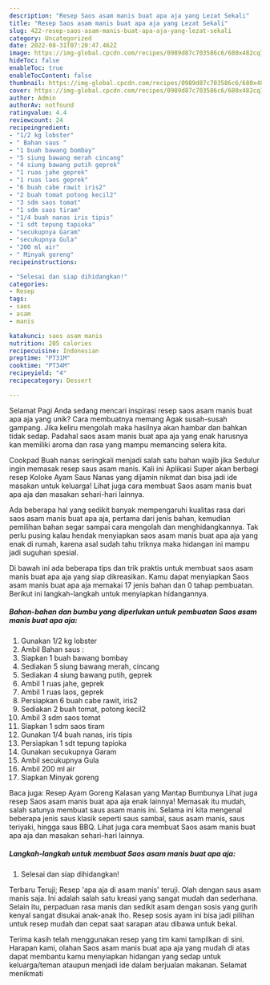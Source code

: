 ```yaml
---
description: "Resep Saos asam manis buat apa aja yang Lezat Sekali"
title: "Resep Saos asam manis buat apa aja yang Lezat Sekali"
slug: 422-resep-saos-asam-manis-buat-apa-aja-yang-lezat-sekali
category: Uncategorized
date: 2022-08-31T07:20:47.462Z
image: https://img-global.cpcdn.com/recipes/0989d87c703586c6/680x482cq70/saos-asam-manis-buat-apa-aja-foto-resep-utama.jpg
hideToc: false
enableToc: true
enableTocContent: false
thumbnail: https://img-global.cpcdn.com/recipes/0989d87c703586c6/680x482cq70/saos-asam-manis-buat-apa-aja-foto-resep-utama.jpg
cover: https://img-global.cpcdn.com/recipes/0989d87c703586c6/680x482cq70/saos-asam-manis-buat-apa-aja-foto-resep-utama.jpg
author: Admin
authorAv: notfound
ratingvalue: 4.4
reviewcount: 24
recipeingredient:
- "1/2 kg lobster"
- " Bahan saus "
- "1 buah bawang bombay"
- "5 siung bawang merah cincang"
- "4 siung bawang putih geprek"
- "1 ruas jahe geprek"
- "1 ruas laos geprek"
- "6 buah cabe rawit iris2"
- "2 buah tomat potong kecil2"
- "3 sdm saos tomat"
- "1 sdm saos tiram"
- "1/4 buah nanas iris tipis"
- "1 sdt tepung tapioka"
- "secukupnya Garam"
- "secukupnya Gula"
- "200 ml air"
- " Minyak goreng"
recipeinstructions:

- "Selesai dan siap dihidangkan!"
categories:
- Resep
tags:
- saos
- asam
- manis

katakunci: saos asam manis 
nutrition: 205 calories
recipecuisine: Indonesian
preptime: "PT31M"
cooktime: "PT34M"
recipeyield: "4"
recipecategory: Dessert

---
```



Selamat Pagi Anda sedang mencari inspirasi resep saos asam manis buat apa aja yang unik? Cara membuatnya memang Agak susah-susah gampang. Jika keliru mengolah maka hasilnya akan hambar dan bahkan tidak sedap. Padahal saos asam manis buat apa aja yang enak harusnya kan memiliki aroma dan rasa yang mampu memancing selera kita.


Cookpad Buah nanas seringkali menjadi salah satu bahan wajib jika Sedulur ingin memasak resep saus asam manis. Kali ini Aplikasi Super akan berbagi resep Koloke Ayam Saus Nanas yang dijamin nikmat dan bisa jadi ide masakan untuk keluarga! Lihat juga cara membuat Saos asam manis buat apa aja dan masakan sehari-hari lainnya.

Ada beberapa hal yang sedikit banyak mempengaruhi kualitas rasa dari saos asam manis buat apa aja, pertama dari jenis bahan, kemudian pemilihan bahan segar sampai cara mengolah dan menghidangkannya. Tak perlu pusing kalau hendak menyiapkan saos asam manis buat apa aja yang enak di rumah, karena asal sudah tahu triknya maka hidangan ini mampu jadi suguhan spesial.


Di bawah ini ada beberapa tips dan trik praktis untuk membuat saos asam manis buat apa aja yang siap dikreasikan. Kamu dapat menyiapkan Saos asam manis buat apa aja memakai 17 jenis bahan dan 0 tahap pembuatan. Berikut ini langkah-langkah untuk menyiapkan hidangannya.

<!--inarticleads1-->

##### Bahan-bahan dan bumbu yang diperlukan untuk pembuatan Saos asam manis buat apa aja:

1. Gunakan 1/2 kg lobster
1. Ambil  Bahan saus :
1. Siapkan 1 buah bawang bombay
1. Sediakan 5 siung bawang merah, cincang
1. Sediakan 4 siung bawang putih, geprek
1. Ambil 1 ruas jahe, geprek
1. Ambil 1 ruas laos, geprek
1. Persiapkan 6 buah cabe rawit, iris2
1. Sediakan 2 buah tomat, potong kecil2
1. Ambil 3 sdm saos tomat
1. Siapkan 1 sdm saos tiram
1. Gunakan 1/4 buah nanas, iris tipis
1. Persiapkan 1 sdt tepung tapioka
1. Gunakan secukupnya Garam
1. Ambil secukupnya Gula
1. Ambil 200 ml air
1. Siapkan  Minyak goreng


Baca juga: Resep Ayam Goreng Kalasan yang Mantap Bumbunya Lihat juga resep Saos asam manis buat apa aja enak lainnya! Memasak itu mudah, salah satunya membuat saus asam manis ini. Selama ini kita mengenal beberapa jenis saus klasik seperti saus sambal, saus asam manis, saus teriyaki, hingga saus BBQ. Lihat juga cara membuat Saos asam manis buat apa aja dan masakan sehari-hari lainnya. 

<!--inarticleads2-->

##### Langkah-langkah untuk membuat Saos asam manis buat apa aja:


1. Selesai dan siap dihidangkan!

Terbaru Teruji; Resep &#39;apa aja di asam manis&#39; teruji. Olah dengan saus asam manis saja. Ini adalah salah satu kreasi yang sangat mudah dan sederhana. Selain itu, perpaduan rasa manis dan sedikit asam dengan sosis yang gurih kenyal sangat disukai anak-anak lho. Resep sosis ayam ini bisa jadi pilihan untuk resep mudah dan cepat saat sarapan atau dibawa untuk bekal. 

Terima kasih telah menggunakan resep yang tim kami tampilkan di sini. Harapan kami, olahan Saos asam manis buat apa aja yang mudah di atas dapat membantu kamu menyiapkan hidangan yang sedap untuk keluarga/teman ataupun menjadi ide dalam berjualan makanan. Selamat menikmati
